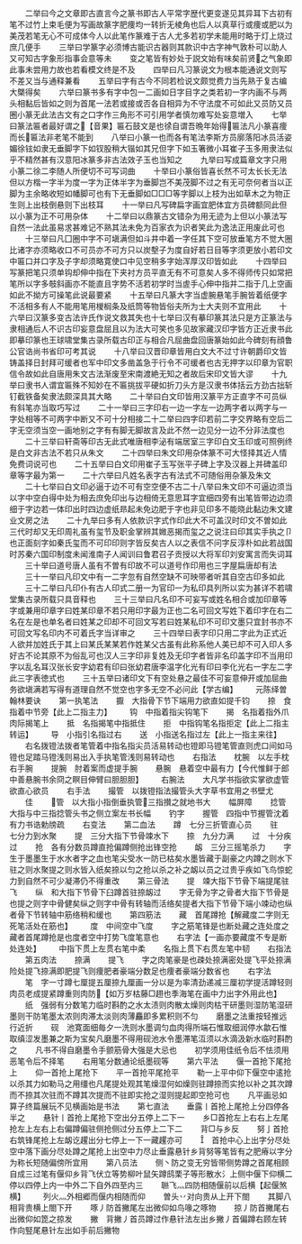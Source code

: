 <!-- { "loadSidebar": true } -->
　　二举曰今之文章即古直言今之篆书即古人平常字歴代更变遂见其异耳下古初有笔不过竹上束毛便为写画故篆字肥痩均一转折无棱角也后人以真草行或痩或肥以为美茂若笔无心不可成体今人以此笔作篆难于古人尤多若初学未能用时略于灯上烧过庶几便手
　　三举曰学篆字必须博古能识古器则其款识中古字神气敦朴可以助人又可知古字象形指事会意等未
　　变之笔皆有妙处于説文始有味矣前贤之气象即此事未尝用力故也若看模文终是不及
　　四举曰凡习篆说文为根本能通说文则写不差又当与通释兼看
　　五举曰字有古今不同若检说文颇觉费力当先熟于复古编大槩得矣
　　六举曰篆书多有字中包一二画如日字目字之类若初一字内画不与两头相黏后皆如之则为首尾一法若或接或否各自相异为不守法度不可如此又员防又员圈小篆无此法古文有之口字作三角形不可引用学者慎勿难写处妄意増入
　　七举曰篆法匾者最好谓之【音果】匾石鼓文是也徐自谓吾晩年始得匾法凡小篆喜痩而长匾法非老笔不能到
　　八举曰小篆一也而各有笔法李斯方员廓落阳冰员活姿媚徐铉如隶无垂脚字下如钗股稍大锴如其兄但字下如玉箸微小耳崔子玉多用隶法似乎不精然甚有汉意阳冰篆多非古法效子玉也当知之
　　九举曰写成篇章文字只用小篆二徐二李随人所便切不可写词曲
　　十举曰小篆俗皆喜长然不可太长长无法但以方楷一字半为度一字为正体半字为垂脚岂不美茂脚不过之有无可奈何者当以正脚为主余略收短如幡脚可也有下无垂脚如□□□等字脚以上枝为出如草木之为物正生则上出枝倒悬则下出枝耳
　　十一举曰凡写碑扁字画宜肥体宜方员碑额同此但以小篆为正不可用杂体
　　十二举曰以鼎篆古文错杂为用无迹为上但以小篆法写自然一法此虽易求甚难记不熟其法未免为百家衣为识者笑此为逸法正用废此可也
　　十三举曰凡囗圈中字不可塡满但如斗井中着一字任其下空可放垂笔方不觉大圈比诸字亦须略收口不可员亦不可方只以炭墼子为度自好若日目等字须更放小若印文中匾口并口字及子字却须略寛使口中见空稍多字始浑厚汉印皆如此
　　十四举曰写篆把笔只须单钩却伸中指在下夹衬方员平直无有不可意矣人多不得师传只如常把笔所以字多攲斜画亦不能直且字势不活若初学时当虗手心伸中指并二指于几上空画如此不拗方可操笔此说最要紧
　　十五举曰凡篆大字当虚腕悬笔手腕皆着纸便字不活相多有人不能用笔用椶榈条及纸筒等物皆俗夫所为士大夫则不宜用此
　　十六举曰汉篆多变古法许氏作说文救其失也十七举曰汉有摹印篆其法只是方正篆法与隶相通后人不识古印妄意盘屈且以为法大可笑也多见故家藏汉印字皆方正近隶书此即摹印篆也王球啸堂集古录所载古印正与相合凡屈曲盘回唐篆始如此今碑刻有顔鲁公官诰尚书省印可考其说
　　十八举曰汉晋印章皆用白文大不过寸许朝爵印文皆铸盖择日封拜可缓者也军中印文多凿盖急于行令不可缓者也古无押字以印章为官职信令故如此自唐用朱文古法渐废至宋南渡絶无知之者故后宋印文皆大谬
　　十九举曰隶书人谓宜匾殊不知妙在不匾挑拔平硬如折刀头方是汉隶书体括云方劲古拙斩钉截铁备矣隶法颇深具其大略
　　二十举曰白文印皆用汉篆平方正直字不可员纵有斜笔亦当取巧写过
　　二十一举曰三字印右一边一字左一边两字者以两字与一字处相等不可两字中断又不可十分相接二十二举曰四字印若前二字交界略有空后二字无空须当空一画地别之字有有脚无脚故言及此不然一边见分一边不分非法度也
　　二十三举曰轩斋等印古无此式唯唐相李泌有端居室三字印白文玉印或可照例终是白文非古法不若只从朱文
　　二十四举曰朱文印用杂体篆不可大怪择其近人情免费词说可也
　　二十五举曰白文印用崔子玉写张平子碑上字及汉器上并碑盖印章等字最为第一
　　二十六举曰凡姓名表字古有法式不可随俗用杂篆及朱文
　　二十七举曰白文印必逼于边不可有空空便不古二十八举曰朱文印不可逼边须当以字中空白得中处为相去庶免印出与边相倚无意思耳字宜细四旁有出笔皆带边边须细于字边若一体印出时四边虚纸昻起未免边肥于字也非见印多不能晓此黏边朱文建业文房之法
　　二十九举曰多有人依款识字式作印此大不可盖汉时印文不曽如此三代时却又无印周礼虽有玺节及职金掌辨其媺恶揭而玺之之说注曰印其实手执之卩也正面刻字如秦氏玺而不可印印则字皆反矣古人以之表信不问字反淳朴如此若战国时苏秦六国印制度未闻淮南子人闻训曰鲁君召子贡授以大将军印刘安寓言而失词耳
　　三十举曰道号唐人虽有不曽有印故不可以道号作印用也三字屋扁唐却有法
　　三十一举曰凡印文中有一二字忽有自然空缺不可映带者听其自空古印多如此
　　三十二举曰凡印仆有古人印式二册一为官印一为私印具列所以实为甚详不若啸堂集古录所载只具音释也
　　三十三举曰凡名印不可妄写或姓名相合或加印章等字或兼用印章字曰姓某印章不若只用印字最为正也二名可回文写姓下着印字在右二名在左是也单名者曰姓某之印却不可回文写若曰姓某私印不可印文墨只宜封书亦不可回文写名印内不可着氏字当详审之
　　三十四举曰表字印只用二字此为正式近人欲并加姓氏于其上曰某氏某某若作姓某父古虽有此称系他人美已却不可入印人多好古不论其原不为俗乱可也汉人三字印非复姓及无印字者皆非名印盖字印不当用印字以乱名耳汉张长安字幼君有印曰张幼君唐李温字化光有印曰李化光右一字左二字此三字表徳式也
　　三十五举曰诸印文下有空处悬之最佳不可妄意伸开或加屈曲务欲塡满若写得有道理自然不觉空也字多无空不必问此【学古编】
　　元陈绎曽翰林要诀
　　第一执笔法
　　擫　大指骨下节下端用力欲直如提千钧
　　捺　食指着中节旁【此上二指主力】
　　钩　中指着指尖钩笔下
　　揭　名指着指外爪肉际揭笔上
　　抵　名指揭笔中指抵住
　　拒　中指钩笔名指拒定【此上二指主转运】
　　导　小指引名指过右
　　送　小指送名指过左【此上一指主来往】
　　右名拨镫法拨者笔管着中指名指尖员活易转动也镫即马镫笔管直则虎口间如马镫也足踏马镫浅则易出入手执笔管浅则易转动也
　　右指法
　　枕腕　以左手枕右手腕
　　提腕　肘着案而虚提手腕
　　悬腕　悬着空中最有力【今代惟鲜于郎中善悬腕书余冏之瞑目伸臂曰胆胆胆】
　　右腕法
　　大凡学书指欲实掌欲虚管欲直心欲员
　　右手法
　　撮管　以拨镫指法撮管头大字草书宜用之书壁尤
　　佳
　　管　以大指小指倒垂执管三指攅之就地书大
　　幅屏障
　　捻管　大指与中三指捻管头书之侧立案左书长幅
　　钓字
　　握管　四指中节握管沈着有力书诰勅牓疏
　　右变法
　　第二血法
　　蹲　七分三折管直心员
　　驻　七分力到水聚
　　提　三分大指下节骨竦水下
　　捺　九分力满
　　过　十分疾过
　　抢　各有分数员蹲直抢偏蹲侧抢出锋空抢
　　衂　三分三摇笔杀力
　　字生于墨墨生于水水者字之血也笔尖受水一防已枯矣水墨皆藏于副豪之内蹲之则水下驻之则水聚提之则水皆入纸矣捺以匀之抢以杀之补之衂以员之过贵乎疾如飞鸟惊蛇力到自然不可少凝滞仍不得重改
　　第三骨法
　　提　竦大指下节骨下端提尾驻飞
　　纵　和大指下节骨下臼蹲首驻捺衂过
　　字无骨为字之骨者大指下节骨是也提之则字中骨健矣纵之则字中骨有转轴而活络矣提者大指下节骨下端小竦动也纵者骨下节转轴中筋络稍和缓也
　　第四筋法
　　藏　首尾蹲抢【解藏度二字则无死笔活处在筋也】
　　度　中间空中飞度
　　字之筋笔锋是也断处藏之连处度之藏者首尾蹲抢是也度者空中打势飞度笔意也
　　右字法【一画亦要藏度不专是断处连处】
　　中指下贯上左贯右笔中柔
　　名指上贯下右贯左笔中韧
　　右指法
　　第五肉法
　　捺满
　　提飞
　　字之肉笔豪是也疎处捺满密处提飞平处捺满险处提飞捺满即肥提飞则痩肥者豪端分数足也痩者豪端分数省也
　　右字法
　　笔　字一寸蹲七厘提五厘捺九厘画一分以是为率清劲递减三厘初学提活蹲轻则肉员老成提紧蹲重则肉防【如万岁枯藤□趐也季海笔在画中力出字外用此也】
　　纸　强弱有分数笔力临时斟酌之水太渍则肉散太燥则肉枯干研墨则湿防笔湿研墨则干防笔墨太浓则肉滞太淡则肉薄麤即多累积则不匀
　　磨墨之法重按轻推远行近折
　　砚　池寛面细毎夕一洗则水墨调匀血肉得所端石惟取细润停水歙石惟取缜涩发墨兼之斯为宝矣凡磨墨不得用砚池水令墨滞笔沍须以水滴汲新水临时斟酌之
　　凡书不得自磨墨令手颤筋骨大强是大忌也
　　初学须用佳纸令后不怯须用恶笔令后不择笔
　　右用笔分数通论纸墨砚等
　　第六平法
　　偃一首抢下尾抢上
　　仰一首抢上尾抢下
　　平一首抢平尾抢平
　　勒一上平中仰下偃空中逺抢以杀其力如勒马之用缰也凡尾提处观其笔燥湿何如燥则驻蹲捺而实抢以补之其次蹲而不捺其次驻而不蹲其次提而不驻即实抢之湿则提起即空抢可也
　　凡平画忌如算子终篇展玩不见横画始是书法
　　第七直法
　　垂露丨首抢上尾抢上分四停各半之
　　悬针丨首抢上尾抢下空出分五停上二下一
　　乡□首抢左上右右上左尾抢左上左右上右偏蹲偏驻侧抢侧过分五停上二下二
　　背□与乡反
　　努亅首抢右筑锋尾抢上左衂讫趯出分七停上一下一藏趯亦可
　　　首抢中心上出字分尽处空中落下画分尽处蹲之尾抢上出空中力尽止垂露悬针乡背努等笔皆有之肥瘠以字分为称长短随偏傍所宜用
　　第八员法
　　侧丶防之变无穷皆带侧势蹲之首尾相顾自成三过笔有偃仰乡背飞伏立等势柳叶鼠矢蹲鸱栗子等形散水氵上侧中偃下仰横二停以四停上内一中外二下自外四至内三
　　聮飞灬四防相随偃前以后横【起偃煞横】
　　列火灬外相郷而偃内相随而仰
　　曽头丷对向贵从上开下閤
　　其脚八相背贵横上閤下开
　　啄丿防首撇尾左出微仰如鸟喙之啄物
　　掠丿防首撇尾右出微仰如箆之掠发
　　撇　背撇丿首员蹲过作悬针法左出乡撇丿首偏蹲右顾左转作向竪尾悬针左出如手前后撇物
